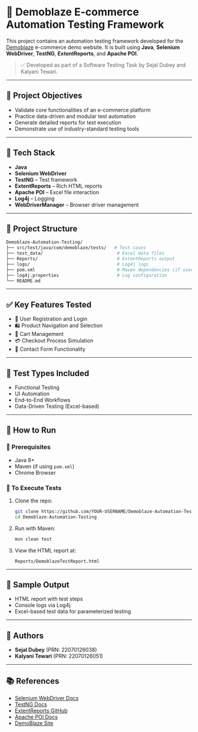 
# 🧪 Demoblaze E-commerce Automation Testing Framework

This project contains an automation testing framework developed for the [Demoblaze](https://www.demoblaze.com/) e-commerce demo website. It is built using **Java**, **Selenium WebDriver**, **TestNG**, **ExtentReports**, and **Apache POI**.

> ✅ Developed as part of a Software Testing Task by Sejal Dubey and Kalyani Tewari.

---

## 📌 Project Objectives

- Validate core functionalities of an e-commerce platform
- Practice data-driven and modular test automation
- Generate detailed reports for test execution
- Demonstrate use of industry-standard testing tools

---

## 🧱 Tech Stack

- **Java**
- **Selenium WebDriver**
- **TestNG** – Test framework
- **ExtentReports** – Rich HTML reports
- **Apache POI** – Excel file interaction
- **Log4j** – Logging
- **WebDriverManager** – Browser driver management

---

## 📁 Project Structure

```bash
Demoblaze-Automation-Testing/
├── src/test/java/com/demoblaze/tests/   # Test cases
├── test_data/                            # Excel data files
├── Reports/                              # ExtentReports output
├── logs/                                 # Log4j logs
├── pom.xml                               # Maven dependencies (if used)
├── log4j.properties                      # Log configuration
└── README.md
```

---

## ✅ Key Features Tested

- 🔐 User Registration and Login
- 🛍️ Product Navigation and Selection
- 🛒 Cart Management
- 💳 Checkout Process Simulation
- 📩 Contact Form Functionality

---

## 🚦 Test Types Included

- Functional Testing
- UI Automation
- End-to-End Workflows
- Data-Driven Testing (Excel-based)

---

## 🧪 How to Run

### 📌 Prerequisites

- Java 8+
- Maven (if using `pom.xml`)
- Chrome Browser

### 🔧 To Execute Tests

1. Clone the repo:
   ```bash
   git clone https://github.com/YOUR-USERNAME/Demoblaze-Automation-Testing.git
   cd Demoblaze-Automation-Testing
   ```

2. Run with Maven:
   ```bash
   mvn clean test
   ```

3. View the HTML report at:
   ```
   Reports/DemoblazeTestReport.html
   ```

---

## 📸 Sample Output

- HTML report with test steps
- Console logs via Log4j
- Excel-based test data for parameterized testing

---

## 🙋 Authors

- **Sejal Dubey** (PRN: 22070126038)  
- **Kalyani Tewari** (PRN: 22070126051)

---

## 📚 References

- [Selenium WebDriver Docs](https://www.selenium.dev/documentation/)
- [TestNG Docs](https://testng.org/doc/)
- [ExtentReports GitHub](https://github.com/extent-framework/extent-reports)
- [Apache POI Docs](https://poi.apache.org/)
- [DemoBlaze Site](https://www.demoblaze.com/)
